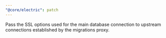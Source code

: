 ```yaml
---
"@core/electric": patch
---
```


Pass the SSL options used for the main database connection to upstream connections established by the migrations proxy.
